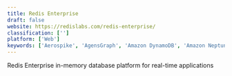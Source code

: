 ```yaml
---
title: Redis Enterprise
draft: false 
website: https://redislabs.com/redis-enterprise/
classification: ['']
platform: ['Web']
keywords: ['Aerospike', 'AgensGraph', 'Amazon DynamoDB', 'Amazon Neptune', 'Amazon WorkDocs', 'Apache Giraph', 'ArangoDB', 'Azure Cosmos DB', 'Cassandra', 'Cayley', 'CouchBase', 'CouchDB', 'DataStax', 'Flockdb', 'InterSystems Cache', 'Oracle Spatial and Graph', 'OrientDB', 'Redis', 'memcached', 'neo4j']
---
```

Redis Enterprise in-memory database platform for real-time applications